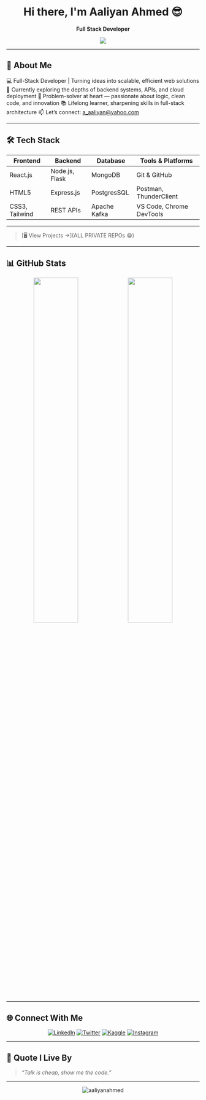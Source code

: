 <h1 align="center">Hi there, I'm Aaliyan Ahmed 😎</h1>

<p align="center">
  <b>Full Stack Developer</b>
</p>

<p align="center">
  <img src="https://readme-typing-svg.herokuapp.com/?lines=React%20Developer;MERN%20Stack%20Enthusiast;Always%20Learning%20Something%20New;&center=true&width=380&height=45">
</p>

---

## 🌟 About Me

💻 Full-Stack Developer | Turning ideas into scalable, efficient web solutions
🔭 Currently exploring the depths of backend systems, APIs, and cloud deployment
🧠 Problem-solver at heart — passionate about logic, clean code, and innovation
📚 Lifelong learner, sharpening skills in full-stack architecture
📫 Let’s connect: a_aaliyan@yahoo.com

---

## 🛠️ Tech Stack

| Frontend       | Backend         | Database     | Tools & Platforms        |
|----------------|-----------------|--------------|--------------------------|
| React.js       | Node.js, Flask  | MongoDB      | Git & GitHub             |
| HTML5          | Express.js      | PostgresSQL  | Postman, ThunderClient   |
| CSS3, Tailwind | REST APIs       | Apache Kafka | VS Code, Chrome DevTools |

---

> [🖥 View Projects →](ALL PRIVATE REPOs 😁)

---

## 📊 GitHub Stats

<p align="center">
  <img src="https://github-readme-stats.vercel.app/api?username=aaliyan21&show_icons=true&theme=radical&hide_border=true" width="48%"/>
  <img src="https://github-readme-stats.vercel.app/api/top-langs/?username=aaliyan21&layout=compact&theme=radical&hide_border=true" width="48%"/>
</p>

---

## 🌐 Connect With Me

<p align="center">
  <a href="https://www.linkedin.com/in/aaliyan-ahmed-b7349030b/" target="_blank"><img alt="LinkedIn" src="https://img.shields.io/badge/LinkedIn-blue?style=for-the-badge&logo=linkedin&logoColor=white" /></a>
  <a href="#" target="_blank"><img alt="Twitter" src="https://img.shields.io/badge/Twitter-1DA1F2?style=for-the-badge&logo=twitter&logoColor=white" /></a>
  <a href="#" target="_blank"><img alt="Kaggle" src="https://img.shields.io/badge/Kaggle-20BEFF?style=for-the-badge&logo=facebook&logoColor=white" /></a>
  <a href="#" target="_blank"><img alt="Instagram" src="https://img.shields.io/badge/Instagram-E4405F?style=for-the-badge&logo=instagram&logoColor=white" /></a>
</p>

---

## 🧠 Quote I Live By

> *“Talk is cheap, show me the code.”*

---

<p align="center">
  <img src="https://komarev.com/ghpvc/?username=aaliyan21&label=Profile%20views&color=blue&style=flat" alt="aaliyanahmed" />
</p>
